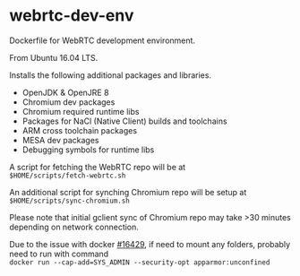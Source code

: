 # webrtc-dev-env
Dockerfile for WebRTC development environment.

From Ubuntu 16.04 LTS.

Installs the following additional packages and libraries.

* OpenJDK & OpenJRE 8
* Chromium dev packages
* Chromium required runtime libs
* Packages for NaCl (Native Client) builds and toolchains
* ARM cross toolchain packages
* MESA dev packages
* Debugging symbols for runtime libs

A script for fetching the WebRTC repo will be at   
``` $HOME/scripts/fetch-webrtc.sh ```

An additional script for synching Chromium repo will be setup at   
``` $HOME/scripts/sync-chromium.sh ```

Please note that initial gclient sync of Chromium repo may take >30 minutes depending on network connection.

Due to the issue with docker [#16429](https://github.com/docker/docker/issues/16429), if need to mount any folders, probably need to run with command   
```docker run --cap-add=SYS_ADMIN --security-opt apparmor:unconfined```
